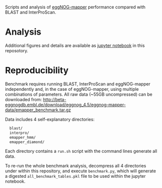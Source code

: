 Scripts and analysis of [eggNOG-mapper](https://github.com/jhcepas/eggnog-mapper) performance compared with BLAST and InterProScan. 

# Analysis

Additional figures and details are available as [jupyter notebook](./benchmark_analysis.ipynb) in this reposotory. 


# Reproducibility

Benchmark requires running BLAST, InterProScan and eggNOG-mapper independently
and, in the case of eggNOG-mapper, using multiple combinations of parameters.
All raw data (~55GB uncompressed) can be downloaded from:
http://beta-eggnogdb.embl.de/download/eggnog_4.5/eggnog-mapper-data/emapper_benchmark.tar.gz

Data includes 4 self-explanatory directories: 

```bash
  blast/
  interpro/
  emapper_hmm/
  emapper_diamond/
```

Each directory contains a `run.sh` script with the command lines generate all data. 

To re-run the whole benchmark analysis, decompress all 4 directories under
within this repository, and execute `benchmark.py`, which will generate a
digested `all_benchmark_tables.pkl` file to be used within the jupyter notebook.





